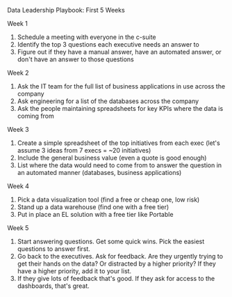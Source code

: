Data Leadership Playbook: First 5 Weeks

Week 1
1) Schedule a meeting with everyone in the c-suite
2) Identify the top 3 questions each executive needs an answer to
3) Figure out if they have a manual answer, have an automated answer, or don't have an answer to those questions

Week 2
1) Ask the IT team for the full list of business applications in use across the company
2) Ask engineering for a list of the databases across the company
3) Ask the people maintaining spreadsheets for key KPIs where the data is coming from

Week 3
1) Create a simple spreadsheet of the top initiatives from each exec (let's assume 3 ideas from 7 execs = ~20 initiatives)
2) Include the general business value (even a quote is good enough)
3) List where the data would need to come from to answer the question in an automated manner (databases, business applications)

Week 4
1) Pick a data visualization tool (find a free or cheap one, low risk)
2) Stand up a data warehouse (find one with a free tier)
3) Put in place an EL solution with a free tier like Portable

Week 5
1) Start answering questions. Get some quick wins. Pick the easiest questions to answer first.
2) Go back to the executives. Ask for feedback. Are they urgently trying to get their hands on the data? Or distracted by a higher priority? If they have a higher priority, add it to your list.
3) If they give lots of feedback that's good. If they ask for access to the dashboards, that's great.
